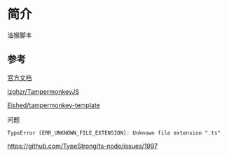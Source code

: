 # 简介

油猴脚本

## 参考

[官方文档](https://www.tampermonkey.net/documentation.php?ext=dhdg&version=5.0.0&locale=zh)

[lzghzr/TampermonkeyJS](https://github.com/lzghzr/TampermonkeyJS)

[Eished/tampermonkey-template](https://github.com/Eished/tampermonkey-template)


问题

`TypeError [ERR_UNKNOWN_FILE_EXTENSION]: Unknown file extension ".ts"`

https://github.com/TypeStrong/ts-node/issues/1997
